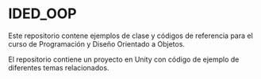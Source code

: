 # IDED_OOP

Este repositorio contene ejemplos de clase y códigos de referencia para el curso de Programación y Diseño Orientado a Objetos.

El repositorio contiene un proyecto en Unity con código de ejemplo de diferentes temas relacionados.
